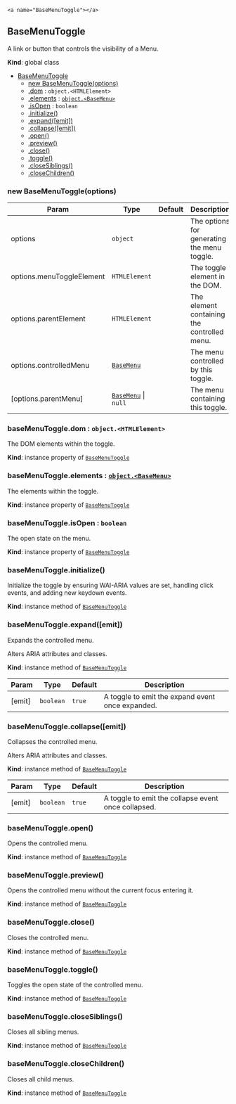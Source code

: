 
    <a name="BaseMenuToggle"></a>

## BaseMenuToggle
A link or button that controls the visibility of a Menu.

**Kind**: global class  

* [BaseMenuToggle](#BaseMenuToggle)
    * [new BaseMenuToggle(options)](#new_BaseMenuToggle_new)
    * [.dom](#BaseMenuToggle+dom) : <code>object.&lt;HTMLElement&gt;</code>
    * [.elements](#BaseMenuToggle+elements) : [<code>object.&lt;BaseMenu&gt;</code>](#BaseMenu)
    * [.isOpen](#BaseMenuToggle+isOpen) : <code>boolean</code>
    * [.initialize()](#BaseMenuToggle+initialize)
    * [.expand([emit])](#BaseMenuToggle+expand)
    * [.collapse([emit])](#BaseMenuToggle+collapse)
    * [.open()](#BaseMenuToggle+open)
    * [.preview()](#BaseMenuToggle+preview)
    * [.close()](#BaseMenuToggle+close)
    * [.toggle()](#BaseMenuToggle+toggle)
    * [.closeSiblings()](#BaseMenuToggle+closeSiblings)
    * [.closeChildren()](#BaseMenuToggle+closeChildren)

<a name="new_BaseMenuToggle_new"></a>

### new BaseMenuToggle(options)

| Param | Type | Default | Description |
| --- | --- | --- | --- |
| options | <code>object</code> |  | The options for generating the menu toggle. |
| options.menuToggleElement | <code>HTMLElement</code> |  | The toggle element in the DOM. |
| options.parentElement | <code>HTMLElement</code> |  | The element containing the controlled menu. |
| options.controlledMenu | [<code>BaseMenu</code>](#BaseMenu) |  | The menu controlled by this toggle. |
| [options.parentMenu] | [<code>BaseMenu</code>](#BaseMenu) \| <code>null</code> | <code></code> | The menu containing this toggle. |

<a name="BaseMenuToggle+dom"></a>

### baseMenuToggle.dom : <code>object.&lt;HTMLElement&gt;</code>
The DOM elements within the toggle.

**Kind**: instance property of [<code>BaseMenuToggle</code>](#BaseMenuToggle)  
<a name="BaseMenuToggle+elements"></a>

### baseMenuToggle.elements : [<code>object.&lt;BaseMenu&gt;</code>](#BaseMenu)
The elements within the toggle.

**Kind**: instance property of [<code>BaseMenuToggle</code>](#BaseMenuToggle)  
<a name="BaseMenuToggle+isOpen"></a>

### baseMenuToggle.isOpen : <code>boolean</code>
The open state on the menu.

**Kind**: instance property of [<code>BaseMenuToggle</code>](#BaseMenuToggle)  
<a name="BaseMenuToggle+initialize"></a>

### baseMenuToggle.initialize()
Initialize the toggle by ensuring WAI-ARIA values are set,
handling click events, and adding new keydown events.

**Kind**: instance method of [<code>BaseMenuToggle</code>](#BaseMenuToggle)  
<a name="BaseMenuToggle+expand"></a>

### baseMenuToggle.expand([emit])
Expands the controlled menu.

Alters ARIA attributes and classes.

**Kind**: instance method of [<code>BaseMenuToggle</code>](#BaseMenuToggle)  

| Param | Type | Default | Description |
| --- | --- | --- | --- |
| [emit] | <code>boolean</code> | <code>true</code> | A toggle to emit the expand event once expanded. |

<a name="BaseMenuToggle+collapse"></a>

### baseMenuToggle.collapse([emit])
Collapses the controlled menu.

Alters ARIA attributes and classes.

**Kind**: instance method of [<code>BaseMenuToggle</code>](#BaseMenuToggle)  

| Param | Type | Default | Description |
| --- | --- | --- | --- |
| [emit] | <code>boolean</code> | <code>true</code> | A toggle to emit the collapse event once collapsed. |

<a name="BaseMenuToggle+open"></a>

### baseMenuToggle.open()
Opens the controlled menu.

**Kind**: instance method of [<code>BaseMenuToggle</code>](#BaseMenuToggle)  
<a name="BaseMenuToggle+preview"></a>

### baseMenuToggle.preview()
Opens the controlled menu without the current focus entering it.

**Kind**: instance method of [<code>BaseMenuToggle</code>](#BaseMenuToggle)  
<a name="BaseMenuToggle+close"></a>

### baseMenuToggle.close()
Closes the controlled menu.

**Kind**: instance method of [<code>BaseMenuToggle</code>](#BaseMenuToggle)  
<a name="BaseMenuToggle+toggle"></a>

### baseMenuToggle.toggle()
Toggles the open state of the controlled menu.

**Kind**: instance method of [<code>BaseMenuToggle</code>](#BaseMenuToggle)  
<a name="BaseMenuToggle+closeSiblings"></a>

### baseMenuToggle.closeSiblings()
Closes all sibling menus.

**Kind**: instance method of [<code>BaseMenuToggle</code>](#BaseMenuToggle)  
<a name="BaseMenuToggle+closeChildren"></a>

### baseMenuToggle.closeChildren()
Closes all child menus.

**Kind**: instance method of [<code>BaseMenuToggle</code>](#BaseMenuToggle)  
  
